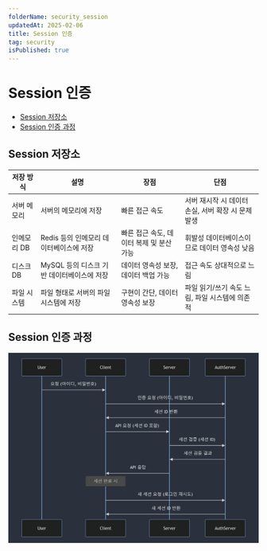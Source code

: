 ```yaml
---
folderName: security_session
updatedAt: 2025-02-06
title: Session 인증
tag: security
isPublished: true
---
```


# Session 인증

- [Session 저장소](#session-저장소)
- [Session 인증 과정](#session-인증-과정)

## Session 저장소

| 저장 방식   | 설명                                       | 장점                                     | 단점                                               |
| ----------- | ------------------------------------------ | ---------------------------------------- | -------------------------------------------------- |
| 서버 메모리 | 서버의 메모리에 저장                       | 빠른 접근 속도                           | 서버 재시작 시 데이터 손실, 서버 확장 시 문제 발생 |
| 인메모리 DB | Redis 등의 인메모리 데이터베이스에 저장    | 빠른 접근 속도, 데이터 복제 및 분산 가능 | 휘발성 데이터베이스이므로 데이터 영속성 낮음       |
| 디스크 DB   | MySQL 등의 디스크 기반 데이터베이스에 저장 | 데이터 영속성 보장, 데이터 백업 가능     | 접근 속도 상대적으로 느림                          |
| 파일 시스템 | 파일 형태로 서버의 파일 시스템에 저장      | 구현이 간단, 데이터 영속성 보장          | 파일 읽기/쓰기 속도 느림, 파일 시스템에 의존적     |

## Session 인증 과정

![img](images/session_auth.png)
